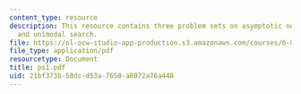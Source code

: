 ```yaml
---
content_type: resource
description: This resource contains three problem sets on asymptotic notation, recurrences
  and unimodal search.
file: https://ol-ocw-studio-app-production.s3.amazonaws.com/courses/6-046j-introduction-to-algorithms-sma-5503-fall-2005/21bf373b58dcd53a7650a8072a76a448_ps1.pdf
file_type: application/pdf
resourcetype: Document
title: ps1.pdf
uid: 21bf373b-58dc-d53a-7650-a8072a76a448
---
```

